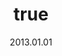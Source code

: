 ---
wip: "True"
title:
  de: "Vergilbte Drachenleder-Karte"
  en: "Timeworn Dragonskin Map"
  fr: "Vieille carte en peau de dragon"
  ja: "古ぼけた地図G8"
  cn: "陈旧的巨龙革地图"
  ko: "8등급 오래된 지도"
layout: treasuremap
page_type: guide
categories: "treasuremap"
instanceType: "treasuremap"
date: "2013.01.01"
patchNumber: "2.0"
patchName: "Heavensward"
expac: "hw"
image: "/assets/img/content/klassen/Chocobo.webp"
terms:
    - term: "TreasureMaps"
    - term: "Heavensward"
sortid: 11
order: 11
slug: "vergilbte_drachenleder_karte"
zones:
  - zonename: "Westliches Hochland von Coerthas"
    fullimage: "/assets/img/TreasureMaps/Vergilbte Drachenleder-Karte/Westliches Hochland von Coerthas/Westliches Hochland von Coerthas.webp"
    subimage:
      - "/assets/img/TreasureMaps/Vergilbte Drachenleder-Karte/Westliches Hochland von Coerthas/A.webp"
      - "/assets/img/TreasureMaps/Vergilbte Drachenleder-Karte/Westliches Hochland von Coerthas/B.webp"
      - "/assets/img/TreasureMaps/Vergilbte Drachenleder-Karte/Westliches Hochland von Coerthas/C.webp"
      - "/assets/img/TreasureMaps/Vergilbte Drachenleder-Karte/Westliches Hochland von Coerthas/D.webp"
      - "/assets/img/TreasureMaps/Vergilbte Drachenleder-Karte/Westliches Hochland von Coerthas/E.webp"
      - "/assets/img/TreasureMaps/Vergilbte Drachenleder-Karte/Westliches Hochland von Coerthas/F.webp"
      - "/assets/img/TreasureMaps/Vergilbte Drachenleder-Karte/Westliches Hochland von Coerthas/G.webp"
  - zonename: "Dravanisches Vorland"
    fullimage: "/assets/img/TreasureMaps/Vergilbte Drachenleder-Karte/Dravanisches Vorland/Dravanisches Vorland.webp"
    subimage:
      - "/assets/img/TreasureMaps/Vergilbte Drachenleder-Karte/Dravanisches Vorland/A.webp"
      - "/assets/img/TreasureMaps/Vergilbte Drachenleder-Karte/Dravanisches Vorland/B.webp"
      - "/assets/img/TreasureMaps/Vergilbte Drachenleder-Karte/Dravanisches Vorland/C.webp"
      - "/assets/img/TreasureMaps/Vergilbte Drachenleder-Karte/Dravanisches Vorland/D.webp"
      - "/assets/img/TreasureMaps/Vergilbte Drachenleder-Karte/Dravanisches Vorland/E.webp"
      - "/assets/img/TreasureMaps/Vergilbte Drachenleder-Karte/Dravanisches Vorland/F.webp"
      - "/assets/img/TreasureMaps/Vergilbte Drachenleder-Karte/Dravanisches Vorland/G.webp"
      - "/assets/img/TreasureMaps/Vergilbte Drachenleder-Karte/Dravanisches Vorland/H.webp"
      - "/assets/img/TreasureMaps/Vergilbte Drachenleder-Karte/Dravanisches Vorland/I.webp"
  - zonename: "Wallende Nebel"
    fullimage: "/assets/img/TreasureMaps/Vergilbte Drachenleder-Karte/Wallende Nebel/Wallende Nebel.webp"
    subimage:
      - "/assets/img/TreasureMaps/Vergilbte Drachenleder-Karte/Wallende Nebel/A.webp"
      - "/assets/img/TreasureMaps/Vergilbte Drachenleder-Karte/Wallende Nebel/B.webp"
      - "/assets/img/TreasureMaps/Vergilbte Drachenleder-Karte/Wallende Nebel/C.webp"
      - "/assets/img/TreasureMaps/Vergilbte Drachenleder-Karte/Wallende Nebel/D.webp"
      - "/assets/img/TreasureMaps/Vergilbte Drachenleder-Karte/Wallende Nebel/E.webp"
      - "/assets/img/TreasureMaps/Vergilbte Drachenleder-Karte/Wallende Nebel/F.webp"
      - "/assets/img/TreasureMaps/Vergilbte Drachenleder-Karte/Wallende Nebel/G.webp"
      - "/assets/img/TreasureMaps/Vergilbte Drachenleder-Karte/Wallende Nebel/H.webp"
      - "/assets/img/TreasureMaps/Vergilbte Drachenleder-Karte/Wallende Nebel/I.webp"
  - zonename: "Abalathisches Wolkenmeer"
    fullimage: "/assets/img/TreasureMaps/Vergilbte Drachenleder-Karte/Abalathisches Wolkenmeer/Abalathisches Wolkenmeer.webp"
    subimage:
      - "/assets/img/TreasureMaps/Vergilbte Drachenleder-Karte/Abalathisches Wolkenmeer/A.webp"
      - "/assets/img/TreasureMaps/Vergilbte Drachenleder-Karte/Abalathisches Wolkenmeer/B.webp"
      - "/assets/img/TreasureMaps/Vergilbte Drachenleder-Karte/Abalathisches Wolkenmeer/C.webp"
      - "/assets/img/TreasureMaps/Vergilbte Drachenleder-Karte/Abalathisches Wolkenmeer/D.webp"
      - "/assets/img/TreasureMaps/Vergilbte Drachenleder-Karte/Abalathisches Wolkenmeer/E.webp"
      - "/assets/img/TreasureMaps/Vergilbte Drachenleder-Karte/Abalathisches Wolkenmeer/F.webp"
      - "/assets/img/TreasureMaps/Vergilbte Drachenleder-Karte/Abalathisches Wolkenmeer/G.webp"
      - "/assets/img/TreasureMaps/Vergilbte Drachenleder-Karte/Abalathisches Wolkenmeer/H.webp"
      - "/assets/img/TreasureMaps/Vergilbte Drachenleder-Karte/Abalathisches Wolkenmeer/I.webp"
      - "/assets/img/TreasureMaps/Vergilbte Drachenleder-Karte/Abalathisches Wolkenmeer/J.webp"
---